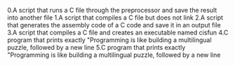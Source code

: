 0.A script that runs a C file through the preprocessor and save the result into another file
1.A script that compiles a C file but does not link
2.A script that generates the assembly code of a C code and save it in an output file
3.A script that compiles a C file and creates an executable named cisfun
4.C program that prints exactly "Programming is like building a multilingual puzzle, followed by a new line
5.C program that prints exactly "Programming is like building a multilingual puzzle, followed by a new line 
